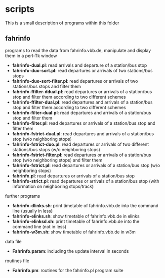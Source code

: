 # scripts

This is a small description of programs within this folder

## fahrinfo

programs to read the data from fahrinfo.vbb.de, manipulate and display them in a perl-Tk window
* **fahrinfo-dual.pl**: read arrivals and departure of a station/bus stop
* **fahrinfo-duo-sort.pl**: read departures or arrivals of two stations/bus stops
* **fahrinfo-duo-sort-filter.pl**: read departures or arrivals of two stations/bus stops and filter them
* **fahrinfo-ffilter-ddual.pl**: read departures or arrivals of a station/bus stop and filter them according to two different schemes
* **fahrinfo-ffilter-dual.pl**: read departures and arrivals of a station/bus stop and filter them according to two different schemes
* **fahrinfo-filter-dual.pl**: read departures and arrivals of a station/bus stop and filter them
* **fahrinfo-filter.pl**: read departures or arrivals of a station/bus stop and filter them
* **fahrinfo-fstrict-dual.pl**: read departures and arrivals of a station/bus stop (w/o neighboring stops)
* **fahrinfo-fstrict-duo.pl**: read departures or arrivals of two different stations/bus stops (w/o neighboring stops)
* **fahrinfo-fstrict-filter.pl**: read departures or arrivals of a station/bus stop (w/o neighboring stops) and filter them
* **fahrinfo-fstrict.pl**: read departures or arrivals of a station/bus stop (w/o neighboring stops)
* **fahrinfo.pl**: read departures or arrivals of a station/bus stop
* **fahrinfo-strict.pl**: read departures or arrivals of a station/bus stop (with information on neighboring stops/track)

further programs
* **fahrinfo-dlinks.sh**: print timetable of fahrinfo.vbb.de into the command line (usually in less)
* **fahrinfo-elinks.sh**: show timetable of fahrinfo.vbb.de in elinks
* **fahrinfo-elinksd.sh**: print timetable of fahrinfo.vbb.de into the command line (not in less)
* **fahrinfo-w3m.sh**: show timetable of fahrinfo.vbb.de in w3m

data file
* **Fahrinfo.param**: including the update interval in seconds

routines file
* **Fahrinfo.pm**: routines for the fahrinfo.pl program suite
